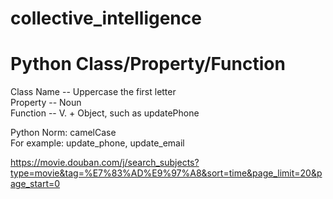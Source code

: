 # collective_intelligence     
  
  
  
# Python Class/Property/Function  
Class Name -- Uppercase the first letter  
Property -- Noun  
Function -- V. + Object, such as updatePhone  
  
Python Norm: camelCase  
For example: update_phone, update_email  

https://movie.douban.com/j/search_subjects?type=movie&tag=%E7%83%AD%E9%97%A8&sort=time&page_limit=20&page_start=0
